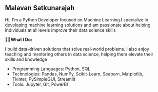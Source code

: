 ## Malavan Satkunarajah

Hi, I'm a Python Developer focused on Machine Learning.I specialize in developing machine learning solutions and am passionate about helping individuals at all levels improve their data science skills

👨‍💻**What I Do:**

I build data-driven solutions that solve real-world problems. I also enjoy teaching and mentoring others in data science, helping them elevate their skills and knowledge

- Programming Languages:
Python, SQL
- Technologies:
Pandas, NumPy, Scikit-Learn, Seaborn, Matplotlib, Tkinter, PySimpleGUI, Streamlit
- Tools:
Jupyter, Git, PowerBI
<!--
**malavansa/malavansa** is a ✨ _special_ ✨ repository because its `README.md` (this file) appears on your GitHub profile.

Here are some ideas to get you started:

- 🔭 I’m currently working on ...
- 🌱 I’m currently learning ...
- 👯 I’m looking to collaborate on ...
- 🤔 I’m looking for help with ...
- 💬 Ask me about ...
- 📫 How to reach me: ...
- 😄 Pronouns: ...
- ⚡ Fun fact: ...
-->
